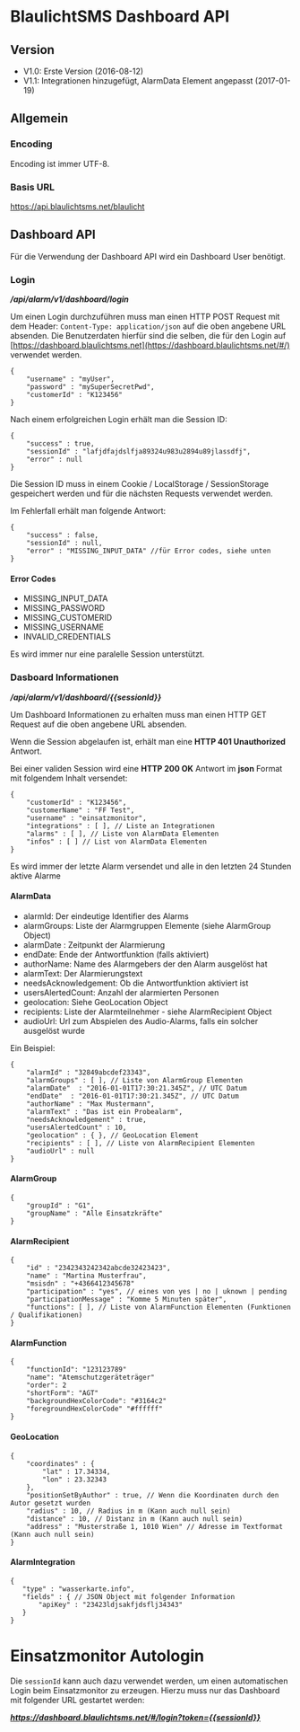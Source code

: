 # BlaulichtSMS Dashboard API

## Version
- V1.0: Erste Version (2016-08-12)
- V1.1: Integrationen hinzugefügt, AlarmData Element angepasst (2017-01-19)

## Allgemein

### Encoding
Encoding ist immer UTF-8.

### Basis URL
https://api.blaulichtsms.net/blaulicht

## Dashboard API

Für die Verwendung der Dashboard API wird ein Dashboard User benötigt. 

### Login
_**/api/alarm/v1/dashboard/login**_

Um einen Login durchzuführen muss man einen HTTP POST Request mit dem Header: `Content-Type: application/json` auf die oben angebene URL absenden.
Die Benutzerdaten hierfür sind die selben, die für den Login auf [https://dashboard.blaulichtsms.net](https://dashboard.blaulichtsms.net/#/) verwendet werden.

    {
        "username" : "myUser",
        "password" : "mySuperSecretPwd",
        "customerId" : "K123456"
    }

Nach einem erfolgreichen Login erhält man die Session ID:

    {
        "success" : true,
        "sessionId" : "lafjdfajdslfja89324u983u2894u89jlassdfj",
        "error" : null
    }

Die Session ID muss in einem Cookie / LocalStorage / SessionStorage gespeichert werden und für die nächsten Requests verwendet werden.

Im Fehlerfall erhält man folgende Antwort:

    {
        "success" : false,
        "sessionId" : null,
        "error" : "MISSING_INPUT_DATA" //für Error codes, siehe unten
    }

#### Error Codes
- MISSING_INPUT_DATA
- MISSING_PASSWORD
- MISSING_CUSTOMERID
- MISSING_USERNAME
- INVALID_CREDENTIALS

Es wird immer nur eine paralelle Session unterstützt. 

### Dasboard Informationen
_**/api/alarm/v1/dashboard/{{sessionId}}**_

Um Dashboard Informationen zu erhalten muss man einen HTTP GET Request auf die oben angebene URL absenden.


Wenn die Session abgelaufen ist, erhält man eine **HTTP 401 Unauthorized** Antwort.

Bei einer validen Session wird eine **HTTP 200 OK** Antwort im **json** Format mit folgendem Inhalt versendet:

    {
        "customerId" : "K123456",
        "customerName" : "FF Test",
        "username" : "einsatzmonitor",
        "integrations" : [ ], // Liste an Integrationen
        "alarms" : [ ], // Liste von AlarmData Elementen
        "infos" : [ ] // List von AlarmData Elementen
    }

Es wird immer der letzte Alarm versendet und alle in den letzten 24 Stunden aktive Alarme

#### AlarmData
- alarmId: Der eindeutige Identifier des Alarms
- alarmGroups: Liste der Alarmgruppen Elemente (siehe AlarmGroup Object)
- alarmDate : Zeitpunkt der Alarmierung
- endDate: Ende der Antwortfunktion (falls aktiviert)
- authorName: Name des Alarmgebers der den Alarm ausgelöst hat
- alarmText: Der Alarmierungstext
- needsAcknowledgement: Ob die Antwortfunktion aktiviert ist
- usersAlertedCount: Anzahl der alarmierten Personen
- geolocation: Siehe GeoLocation Object
- recipients: Liste der Alarmteilnehmer - siehe AlarmRecipient Object
- audioUrl: Url zum Abspielen des Audio-Alarms, falls ein solcher ausgelöst wurde


Ein Beispiel:

    {
        "alarmId" : "32849abcdef23343",
        "alarmGroups" : [ ], // Liste von AlarmGroup Elementen
        "alarmDate"  : "2016-01-01T17:30:21.345Z", // UTC Datum
        "endDate"  : "2016-01-01T17:30:21.345Z", // UTC Datum
        "authorName" : "Max Mustermann",
        "alarmText" : "Das ist ein Probealarm",
        "needsAcknowledgement" : true,
        "usersAlertedCount" : 10,
        "geolocation" : { }, // GeoLocation Element
        "recipients" : [ ], // Liste von AlarmRecipient Elementen
        "audioUrl" : null
    }

#### AlarmGroup

    {
        "groupId" : "G1",
        "groupName" : "Alle Einsatzkräfte"
    }

#### AlarmRecipient

    {
        "id" : "2342343242342abcde32423423",
        "name" : "Martina Musterfrau",
        "msisdn" : "+4366412345678"
        "participation" : "yes", // eines von yes | no | uknown | pending
        "participationMessage" : "Komme 5 Minuten später",
        "functions": [ ], // Liste von AlarmFunction Elementen (Funktionen / Qualifikationen)
    }
    
#### AlarmFunction

    {
        "functionId": "123123789"
        "name": "Atemschutzgeräteträger"
        "order": 2
        "shortForm": "AGT"
        "backgroundHexColorCode": "#3164c2"
        "foregroundHexColorCode" "#ffffff"
    }

#### GeoLocation

    {
        "coordinates" : {
            "lat" : 17.34334,
            "lon" : 23.32343
        },
        "positionSetByAuthor" : true, // Wenn die Koordinaten durch den Autor gesetzt wurden
        "radius" : 10, // Radius in m (Kann auch null sein)
        "distance" : 10, // Distanz in m (Kann auch null sein)
        "address" : "Musterstraße 1, 1010 Wien" // Adresse im Textformat (Kann auch null sein)
    }


#### AlarmIntegration

    {
       "type" : "wasserkarte.info",
       "fields" : { // JSON Object mit folgender Information
           "apiKey" : "23423ldjsakfjdsflj34343"
       }
    }

# Einsatzmonitor Autologin

Die `sessionId` kann auch dazu verwendet werden, um einen automatischen Login beim Einsatzmonitor zu erzeugen. Hierzu muss nur das Dashboard mit folgender URL gestartet werden:

_**https://dashboard.blaulichtsms.net/#/login?token={{sessionId}}**_



